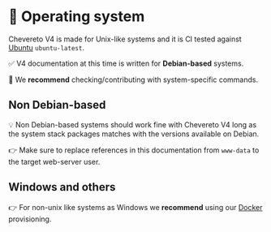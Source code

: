 # 🐧 Operating system

Chevereto V4 is made for Unix-like systems and it is CI tested against [Ubuntu](https://ubuntu.com/) `ubuntu-latest`.

✅ V4 documentation at this time is written for **Debian-based** systems.

👏 We **recommend** checking/contributing with system-specific commands.

## Non Debian-based

💡 Non Debian-based systems should work fine with Chevereto V4 long as the system stack packages matches with the versions available on Debian.

👉 Make sure to replace references in this documentation from `www-data` to the target web-server user.

## Windows and others

👉 For non-unix like systems as Windows we **recommend** using our [Docker](../installing/installation.md#using-docker) provisioning.
